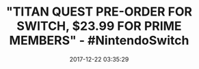 ---
title: '"TITAN QUEST PRE-ORDER FOR SWITCH, $23.99 FOR PRIME MEMBERS" - #NintendoSwitch'
name: Titan Quest - Nintendo Switch Standard Edition
date: '2017-12-22 03:35:29'
buy_now: >-
  https://www.amazon.com/Titan-Quest-Nintendo-Switch-Standard/dp/B077Y983TY?psc=1&SubscriptionId=AKIAIA5RBQIWQVTCUEUQ&tag=coldcutdeals-20&linkCode=xm2&camp=2025&creative=165953&creativeASIN=B077Y983TY
description_markdown: |+
  Titan Quest - Nintendo Switch Standard Edition

    - Explore the ancient world - unlock arcane mysteries as you journey to legendary locations

    - CONQUER monsters of Legend - battle Mythical beasts in a story-driven campaign that will determine the Fate of all existence

    - Highly customizable characters - build and customize your characters with 28 classes and over 1000 pieces of unique and legendary items to create the ultimate champion

    - Online multiplayer gameplay - challenge others to experience the story in fast-action, 2-6 player online cooperative gameplay

    - Tailor made UI and controls for a perfect ARPG experience using a gamepad, plus fully reworked textures for an up to date Titan Quest experience

tweet_id_str: '944048721498603520'
price: $39.99
you_save: ''
asin: B077Y983TY
image: 'https://images-na.ssl-images-amazon.com/images/I/519ohTh1-qL.jpg'

---